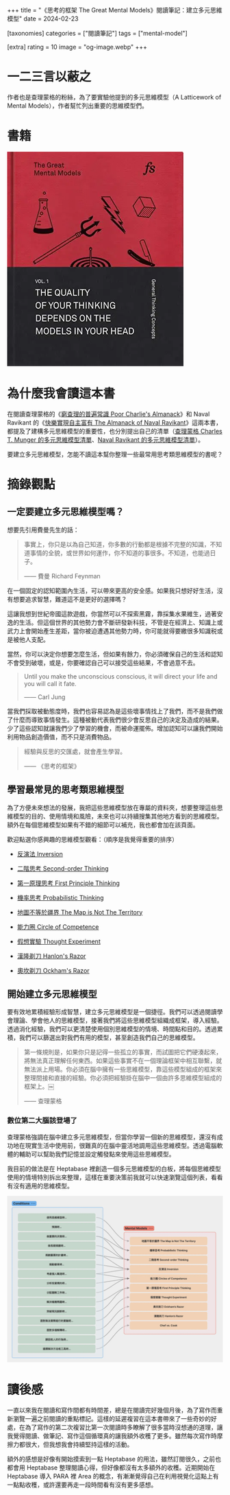 +++
title = "《思考的框架 The Great Mental Models》閱讀筆記：建立多元思維模型"
date = 2024-02-23

[taxonomies]
categories = ["閱讀筆記"]
tags = ["mental-model"]

[extra]
rating = 10
image = "og-image.webp"
+++

一二三言以蔽之
=======

作者也是查理蒙格的粉絲，為了要實驗他提到的多元思維模型（A Latticework of Mental Models），作者幫忙列出重要的思維模型們。

書籍
==
[![](book.webp)](https://www.goodreads.com/book/show/44245196-the-great-mental-models)


為什麼我會讀這本書
=========

在閱讀查理蒙格的《[窮查理的普遍常識 Poor Charlie's Almanack](@/reading-notes/poor-charlies-almanack/index.md)》和 Naval Ravikant 的《[快樂實現自主富有 The Almanack of Naval Ravikant](@/reading-notes/the-almanack-of-naval-ravikant/index.md)》這兩本書，都提及了建構多元思維模型的重要性，也分別提出自己的清單（[查理蒙格 Charles T. Munger 的多元思維模型清單](@/wisdom/lists/charles-munger-a-latticework-of-mental-models.md)、[Naval Ravikant 的多元思維模型清單](@/wisdom/lists/naval-ravikant-a-latticework-of-mental-models.md)）。

要建立多元思維模型，怎能不讀這本幫你整理一些最常用思考類思維模型的書呢？

摘錄觀點
====

一定要建立多元思維模型嗎？
-------------

想要先引用費曼先生的話：

> 事實上，你只是以為自己知道，你多數的行動都是根據不完整的知識，不知道事情的全貌，或世界如何運作，你不知道的事很多。不知道，也能過日子。
>
> —— 費曼 Richard Feynman

在一個固定的認知範圍內生活，可以帶來更高的安全感。如果我只想好好生活，沒有想要追求智慧，難道這不是更好的選擇嗎？

這讓我想到世紀帝國這款遊戲，你當然可以不探索黑霧，靠採集水果維生，過著安逸的生活。但這個世界的其他勢力會不斷研發新科技，不管是在經濟上、知識上或武力上會開始產生差距，當你被迫遭遇其他勢力時，你可能就得要繳很多知識税或是被他人支配。

當然，你可以決定你想要怎麼生活，但如果有餘力，你必須確保自己的生活和認知不會受到破壞，或是，你要確認自己可以接受這些結果，不會過意不去。

> Until you make the unconscious conscious, it will direct your life and you will call it fate.
>
> —— Carl Jung

當我們採取被動態度時，我們也容易認為是這些壞事情找上了我們，而不是我們做了什麼而導致事情發生。這種被動代表我們很少會反思自己的決定及造成的結果。少了這些認知就讓我們少了學習的機會，而被命運擺佈。增加認知可以讓我們開始利用物品創造價值，而不只是消費物品。

> 經驗與反思的交匯處，就會產生學習。
>
> —— 《思考的框架》

學習最常見的思考類思維模型
---------

為了方便未來想法的發展，我把這些思維模型放在專屬的資料夾，想要整理這些思維模型的目的、使用情境和風險，未來也可以持續搜集其他地方看到的思維模型。額外在每個思維模型如果有不錯的細節可以補充，我也都會加在該頁面。

歡迎點選你感興趣的思維模型觀看：（順序是我覺得重要的排序）

-   [反演法 Inversion](@/wisdom/mental-models/inversion/index.md)

-   [二階思考 Second-order Thinking](@/wisdom/mental-models/second-order-thinking/index.md)

-   [第一原理思考 First Principle Thinking](@/wisdom/mental-models/first-principle-thinking/index.md)

-   [機率思考 Probabilistic Thinking](@/wisdom/mental-models/probabilistic-thinking/index.md)

-   [地圖不等於疆界 The Map is Not The Territory](@/wisdom/mental-models/map-is-not-territory/index.md)

-   [能力圈 Circle of Competence](@/wisdom/mental-models/circle-of-competence/index.md)

-   [假想實驗 Thought Experiment](@/wisdom/mental-models/thought-experiment/index.md)

-   [漢隆剃刀 Hanlon's Razor](@/wisdom/mental-models/hanlons-razor/index.md)

-   [奧坎剃刀 Ockham's Razor](@/wisdom/mental-models/ockhams-razor/index.md)

開始建立多元思維模型
-----------

要有效地累積經驗形成智慧，建立多元思維模型是一個捷徑。我們可以透過閱讀學會理論、學會他人的思維模型，接著我們將這些思維模型組織成框架，導入經驗。透過消化經驗，我們可以更清楚使用個別思維模型的情境、時間點和目的。透過累積，我們可以篩選出對我們有用的模型，甚至創造我們自己的思維模型。

> 第一條規則是，如果你只是記得一些孤立的事實，而試圖把它們硬湊起來，將無法真正理解任何東西。如果這些事實不在一個理論框架中相互聯繫，就無法派上用場。你必須在腦中擁有一些思維模型，靠這些模型組成的框架來整理間接和直接的經驗。你必須把經驗掛在腦中一個由許多思維模型組成的框架上。￼
>
> —— 查理蒙格

### 數位第二大腦該登場了

查理蒙格強調在腦中建立多元思維模型，但當你學習一個新的思維模型，還沒有成功地在現實生活中使用前，很難真的在腦中靈活地調用這些思維模型。透過電腦軟體的輔助可以幫助我們記憶並設定觸發點來使用這些思維模型。

我目前的做法是在 Heptabase 裡創造一個多元思維模型的白板，將每個思維模型使用的情境特別拆出來整理，這樣在重要決策前我就可以快速瀏覽這個列表，看看有沒有適用的思維模型。

![](heptabase.webp)

讀後感
===

一直以來我在閱讀和寫作間都有時間差，總是在閱讀完好幾個月後，為了寫作而重新瀏覽一遍之前閱讀的重點標記。這樣的延遲複習在這本書帶來了一些奇妙的好處，在為了寫作的第二次複習比第一次閱讀時多瞭解了很多當時沒想通的道理，讓我覺得閱讀、做筆記、寫作這個循環真的讓我額外收穫了更多。雖然每次寫作時摩擦力都很大，但我想我會持續堅持這樣的活動。

額外的感想是好像有開始摸索到一點 Heptabase 的用法，雖然訂閱很久，之前也都會用 Heptabase 整理閱讀心得，但好像都沒有太多額外的收穫。近期開始在 Heptabase 導入 PARA 裡 Area 的概念，有漸漸覺得自己在利用視覺化這點上有一點點收穫，或許還要再走一段時間看有沒有更多感想。
